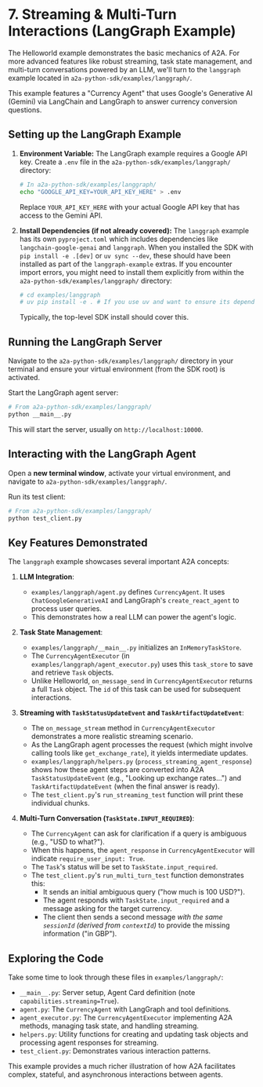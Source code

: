 # 7. Streaming & Multi-Turn Interactions (LangGraph Example)

The Helloworld example demonstrates the basic mechanics of A2A. For more advanced features like robust streaming, task state management, and multi-turn conversations powered by an LLM, we'll turn to the `langgraph` example located in `a2a-python-sdk/examples/langgraph/`.

This example features a "Currency Agent" that uses Google's Generative AI (Gemini) via LangChain and LangGraph to answer currency conversion questions.

## Setting up the LangGraph Example

1. **Environment Variable:**
    The LangGraph example requires a Google API key. Create a `.env` file in the `a2a-python-sdk/examples/langgraph/` directory:

    ```bash
    # In a2a-python-sdk/examples/langgraph/
    echo "GOOGLE_API_KEY=YOUR_API_KEY_HERE" > .env
    ```

    Replace `YOUR_API_KEY_HERE` with your actual Google API key that has access to the Gemini API.

2. **Install Dependencies (if not already covered):**
    The `langgraph` example has its own `pyproject.toml` which includes dependencies like `langchain-google-genai` and `langgraph`. When you installed the SDK with `pip install -e .[dev]` or `uv sync --dev`, these should have been installed as part of the `langgraph-example` extras. If you encounter import errors, you might need to install them explicitly from within the `a2a-python-sdk/examples/langgraph/` directory:

    ```bash
    # cd examples/langgraph
    # uv pip install -e . # If you use uv and want to ensure its dependencies
    ```

    Typically, the top-level SDK install should cover this.

## Running the LangGraph Server

Navigate to the `a2a-python-sdk/examples/langgraph/` directory in your terminal and ensure your virtual environment (from the SDK root) is activated.

Start the LangGraph agent server:

```bash
# From a2a-python-sdk/examples/langgraph/
python __main__.py
```

This will start the server, usually on `http://localhost:10000`.

## Interacting with the LangGraph Agent

Open a **new terminal window**, activate your virtual environment, and navigate to `a2a-python-sdk/examples/langgraph/`.

Run its test client:

```bash
# From a2a-python-sdk/examples/langgraph/
python test_client.py
```

## Key Features Demonstrated

The `langgraph` example showcases several important A2A concepts:

1. **LLM Integration**:
    - `examples/langgraph/agent.py` defines `CurrencyAgent`. It uses `ChatGoogleGenerativeAI` and LangGraph's `create_react_agent` to process user queries.
    - This demonstrates how a real LLM can power the agent's logic.

2. **Task State Management**:
    - `examples/langgraph/__main__.py` initializes an `InMemoryTaskStore`.
    - The `CurrencyAgentExecutor` (in `examples/langgraph/agent_executor.py`) uses this `task_store` to save and retrieve `Task` objects.
    - Unlike Helloworld, `on_message_send` in `CurrencyAgentExecutor` returns a full `Task` object. The `id` of this task can be used for subsequent interactions.

3. **Streaming with `TaskStatusUpdateEvent` and `TaskArtifactUpdateEvent`**:
    - The `on_message_stream` method in `CurrencyAgentExecutor` demonstrates a more realistic streaming scenario.
    - As the LangGraph agent processes the request (which might involve calling tools like `get_exchange_rate`), it yields intermediate updates.
    - `examples/langgraph/helpers.py` (`process_streaming_agent_response`) shows how these agent steps are converted into A2A `TaskStatusUpdateEvent` (e.g., "Looking up exchange rates...") and `TaskArtifactUpdateEvent` (when the final answer is ready).
    - The `test_client.py`'s `run_streaming_test` function will print these individual chunks.

4. **Multi-Turn Conversation (`TaskState.INPUT_REQUIRED`)**:
    - The `CurrencyAgent` can ask for clarification if a query is ambiguous (e.g., "USD to what?").
    - When this happens, the `agent_response` in `CurrencyAgentExecutor` will indicate `require_user_input: True`.
    - The `Task`'s status will be set to `TaskState.input_required`.
    - The `test_client.py`'s `run_multi_turn_test` function demonstrates this:
        - It sends an initial ambiguous query ("how much is 100 USD?").
        - The agent responds with `TaskState.input_required` and a message asking for the target currency.
        - The client then sends a second message *with the same `sessionId` (derived from `contextId`)* to provide the missing information ("in GBP").

## Exploring the Code

Take some time to look through these files in `examples/langgraph/`:

- `__main__.py`: Server setup, Agent Card definition (note `capabilities.streaming=True`).
- `agent.py`: The `CurrencyAgent` with LangGraph and tool definitions.
- `agent_executor.py`: The `CurrencyAgentExecutor` implementing A2A methods, managing task state, and handling streaming.
- `helpers.py`: Utility functions for creating and updating task objects and processing agent responses for streaming.
- `test_client.py`: Demonstrates various interaction patterns.

This example provides a much richer illustration of how A2A facilitates complex, stateful, and asynchronous interactions between agents.
